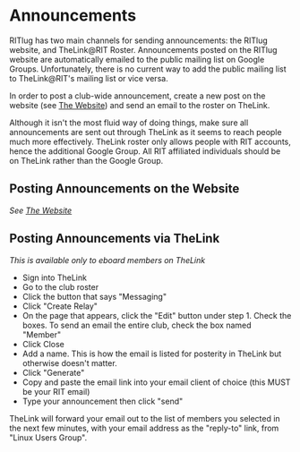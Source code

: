 # Announcements

RITlug has two main channels for sending announcements: the RITlug website, and TheLink@RIT Roster.
Announcements posted on the RITlug website are automatically emailed to the public mailing list on Google Groups.
Unfortunately, there is no current way to add the public mailing list to TheLink@RIT's mailing list or vice versa.

In order to post a club-wide announcement, create a new post on the website (see [The Website](the-website.md#announcements))
and send an email to the roster on TheLink.

Although it isn't the most fluid way of doing things, make sure all announcements are sent out through
TheLink as it seems to reach people much more effectively. TheLink roster only allows people with RIT accounts,
hence the additional Google Group. All RIT affiliated individuals should be on TheLink rather than the Google
Group.

Posting Announcements on the Website
-----------------
_See [The Website](the-website.md#announcements)_
    
    
Posting Announcements via TheLink
-----------------
_This is available only to eboard members on TheLink_

* Sign into TheLink
* Go to the club roster
* Click the button that says "Messaging"
* Click "Create Relay"
* On the page that appears, click the "Edit" button under step 1. Check the boxes. To send an email the entire
club, check the box named "Member"
* Click Close
* Add a name. This is how the email is listed for posterity in TheLink but otherwise doesn't matter.
* Click "Generate"
* Copy and paste the email link into your email client of choice (this MUST be your RIT email)
* Type your announcement then click "send"

TheLink will forward your email out to the list of members you selected in the next few minutes, with your email
address as the "reply-to" link, from "Linux Users Group".
